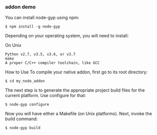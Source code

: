 ### addon demo

You can install node-gyp using npm:
```
$ npm install -g node-gyp
```

Depending on your operating system, you will need to install:

On Unix

```
Python v2.7, v3.5, v3.6, or v3.7
make
A proper C/C++ compiler toolchain, like GCC
```


How to Use
To compile your native addon, first go to its root directory:
```
$ cd my_node_addon
```

The next step is to generate the appropriate project build files for the current platform. Use configure for that:
```
$ node-gyp configure
```


Now you will have either a Makefile (on Unix platforms). Next, invoke the build command:
```
$ node-gyp build
```

